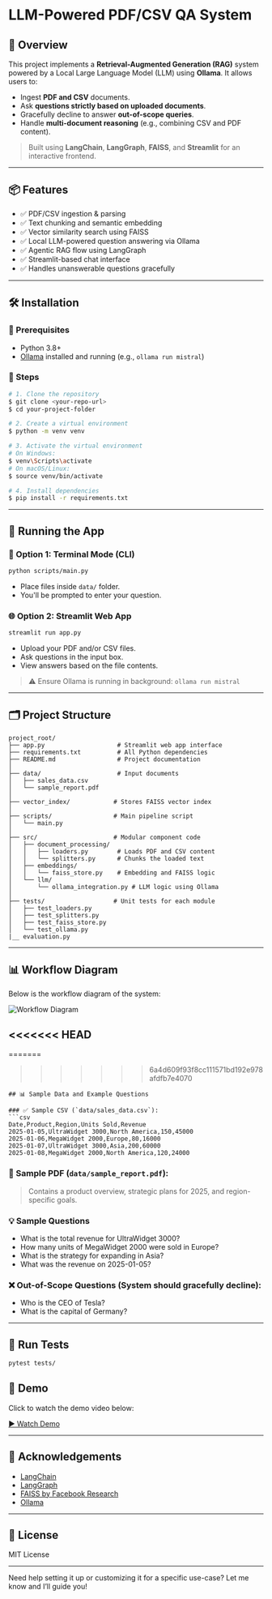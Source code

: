 # LLM-Powered PDF/CSV QA System

## 🚀 Overview

This project implements a **Retrieval-Augmented Generation (RAG)** system powered by a Local Large Language Model (LLM) using **Ollama**. It allows users to:

- Ingest **PDF and CSV** documents.
- Ask **questions strictly based on uploaded documents**.
- Gracefully decline to answer **out-of-scope queries**.
- Handle **multi-document reasoning** (e.g., combining CSV and PDF content).

> Built using **LangChain**, **LangGraph**, **FAISS**, and **Streamlit** for an interactive frontend.

---

## 📦 Features

- ✅ PDF/CSV ingestion & parsing
- ✅ Text chunking and semantic embedding
- ✅ Vector similarity search using FAISS
- ✅ Local LLM-powered question answering via Ollama
- ✅ Agentic RAG flow using LangGraph
- ✅ Streamlit-based chat interface
- ✅ Handles unanswerable questions gracefully

---

## 🛠️ Installation

### 🔧 Prerequisites
- Python 3.8+
- [Ollama](https://ollama.com/) installed and running (e.g., `ollama run mistral`)

### 🔁 Steps

```bash
# 1. Clone the repository
$ git clone <your-repo-url>
$ cd your-project-folder

# 2. Create a virtual environment
$ python -m venv venv

# 3. Activate the virtual environment
# On Windows:
$ venv\Scripts\activate
# On macOS/Linux:
$ source venv/bin/activate

# 4. Install dependencies
$ pip install -r requirements.txt
```

---

## 🚀 Running the App

### 🧪 Option 1: Terminal Mode (CLI)
```bash
python scripts/main.py
```
- Place files inside `data/` folder.
- You'll be prompted to enter your question.

### 🌐 Option 2: Streamlit Web App
```bash
streamlit run app.py
```
- Upload your PDF and/or CSV files.
- Ask questions in the input box.
- View answers based on the file contents.

> ⚠️ Ensure Ollama is running in background: `ollama run mistral`

---

## 🗂️ Project Structure

```
project_root/
├── app.py                    # Streamlit web app interface
├── requirements.txt          # All Python dependencies
├── README.md                 # Project documentation
│
├── data/                     # Input documents
│   ├── sales_data.csv
│   └── sample_report.pdf
│
├── vector_index/            # Stores FAISS vector index
│
├── scripts/                 # Main pipeline script
│   └── main.py
│
├── src/                     # Modular component code
│   ├── document_processing/
│   │   ├── loaders.py        # Loads PDF and CSV content
│   │   └── splitters.py      # Chunks the loaded text
│   ├── embeddings/
│   │   └── faiss_store.py    # Embedding and FAISS logic
│   └── llm/
│       └── ollama_integration.py # LLM logic using Ollama
│
├── tests/                   # Unit tests for each module
│   ├── test_loaders.py
│   ├── test_splitters.py
│   ├── test_faiss_store.py
│   └── test_ollama.py
|__ evaluation.py           
```

---

## 📊 Workflow Diagram

Below is the workflow diagram of the system:

![Workflow Diagram](scripts/workflow.png)

<<<<<<< HEAD
---
=======
>>>>>>> 6a4d609f93f8cc111571bd192e978afdfb7e4070


```
## 📊 Sample Data and Example Questions

### ✅ Sample CSV (`data/sales_data.csv`):
```csv
Date,Product,Region,Units Sold,Revenue
2025-01-05,UltraWidget 3000,North America,150,45000
2025-01-06,MegaWidget 2000,Europe,80,16000
2025-01-07,UltraWidget 3000,Asia,200,60000
2025-01-08,MegaWidget 2000,North America,120,24000
```

### 📄 Sample PDF (`data/sample_report.pdf`):
> Contains a product overview, strategic plans for 2025, and region-specific goals.

### 💡 Sample Questions
- What is the total revenue for UltraWidget 3000?
- How many units of MegaWidget 2000 were sold in Europe?
- What is the strategy for expanding in Asia?
- What was the revenue on 2025-01-05?

### ❌ Out-of-Scope Questions (System should gracefully decline):
- Who is the CEO of Tesla?
- What is the capital of Germany?

---

## 🧪 Run Tests
```bash
pytest tests/
```
## 🎥 Demo

Click to watch the demo video below:

[▶️ Watch Demo](https://github.com/kartikshastrakar/QA_project/blob/main/20250408143245.mp4)

---

## 🧠 Acknowledgements
- [LangChain](https://github.com/hwchase17/langchain)
- [LangGraph](https://github.com/langchain-ai/langgraph)
- [FAISS by Facebook Research](https://github.com/facebookresearch/faiss)
- [Ollama](https://ollama.com)

---

## 📜 License
MIT License

---

Need help setting it up or customizing it for a specific use-case? Let me know and I’ll guide you!
